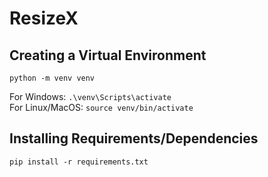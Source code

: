 <h1>ResizeX</h1>
<h2>Creating a Virtual Environment</h2>
<code>python -m venv venv</code>
<p>For Windows: <code>.\venv\Scripts\activate</code><br>
  For Linux/MacOS: <code>source venv/bin/activate</code></p>
<h2>Installing Requirements/Dependencies</h2>
<p><code>pip install -r requirements.txt</code><p>

